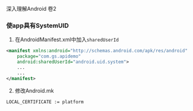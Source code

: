 深入理解Android 卷2

### 使app具有SystemUID
1. 在AndroidManifest.xml中加入`sharedUserId`
```xml
<manifest xmlns:android="http://schemas.android.com/apk/res/android"
    package="com.gs.apidemo"
    android:sharedUserId="android.uid.system">
	...
	...
</manifest>
```

2. 修改Android.mk
``` 
LOCAL_CERTIFICATE := platform
```